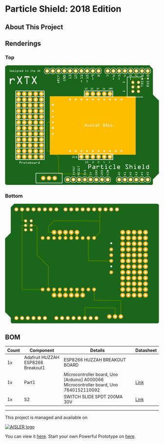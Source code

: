 # Particle Shield: 2018 Edition

## About This Project



## Renderings

### Top
[![Top Rendering](renderings/top.png)](https://aisler.net/p/PYXPQRBM)

### Bottom
[![Bottom Rendering](renderings/bottom.png)](https://aisler.net/p/PYXPQRBM)

## BOM

|Count|Component|Details|Datasheet|
|-|-|-|-|
|1x|Adafruit HUZZAH ESP8266 Breakout1|ESP8266 HUZZAH BREAKOUT BOARD||
|1x|Part1|Microcontroller board, Uno [Arduino] A000066 Microcontroller board, Uno 7640152110092|[Link](http://datasheet.octopart.com/A000066-Arduino-datasheet-11009784.pdf)|
|1x|S2|SWITCH SLIDE SPDT 200MA 30V|[Link](http://spec_sheets.e-switch.com/specs/P040040.pdf)|

---

This project is managed and available on

[![AISLER logo](https://aisler.net/public/logo.png)](https://aisler.net/p/PYXPQRBM)

You can view it [here](https://aisler.net/p/PYXPQRBM). Start your own Powerful Prototype on [here](https://aisler.net).

